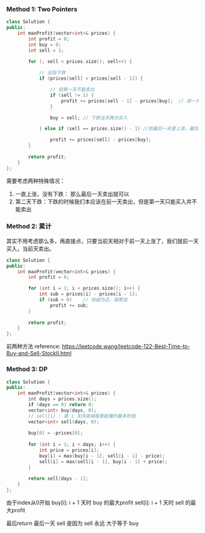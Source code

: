 ### Method 1: Two Pointers
```cpp
class Solution {
public:
    int maxProfit(vector<int>& prices) {
        int profit = 0;
        int buy = 0;
        int sell = 1;
        
        for (; sell < prices.size(); sell++) {

            // 出现下跌
            if (prices[sell] < prices[sell - 1]) {

                // 但第一天不能卖出
                if (sell != 1) {
                    profit += prices[sell - 1] - prices[buy];  // 前一天卖出
                }

                buy = sell; // 下跌当天再次买入

            } else if (sell == prices.size() - 1) //到最后一天是上涨，最后一天卖出就行

                profit += prices[sell] - prices[buy];
        }
        
        return profit;
    }
};
```
需要考虑两种特殊情况：
1. 一直上涨，没有下跌： 那么最后一天卖出就可以
2. 第二天下跌：下跌的时候我们本应该在前一天卖出，但是第一天只能买入并不能卖出

### Method 2: 累计

其实不用考虑那么多，再直接点，只要当前天相对于前一天上涨了，我们就前一天买入，当前天卖出。

```cpp
class Solution {
public:
    int maxProfit(vector<int>& prices) {
        int profit = 0;

        for (int i = 1; i < prices.size(); i++) {
            int sub = prices[i] - prices[i - 1];
            if (sub > 0)    // 收益为正，就累加
                profit += sub;
        }
        
        return profit;
    }
};
```


前两种方法 reference: https://leetcode.wang/leetcode-122-Best-Time-to-Buy-and-Sell-StockII.html

### Method 3: DP
```cpp
class Solution {
public:
    int maxProfit(vector<int>& prices) {
        int days = prices.size();
        if (days == 0) return 0;
        vector<int> buy(days, 0);
        // sell[i] : 第 i 天内卖掉股票能赚的最多的钱
        vector<int> sell(days, 0);
        
        buy[0] = -prices[0];
        
        for (int i = 1; i < days; i++) {
            int price = prices[i];
            buy[i] = max(buy[i - 1], sell[i - 1] - price);
            sell[i] = max(sell[i - 1], buy[i - 1] + price);
        }
        
        return sell[days - 1];
    }
};
```
由于index从0开始
buy[i]: i + 1 天时 buy 的最大profit
sell[i]: i + 1 天时 sell 的最大profit

最后return 最后一天 sell 是因为 sell 永远 大于等于 buy